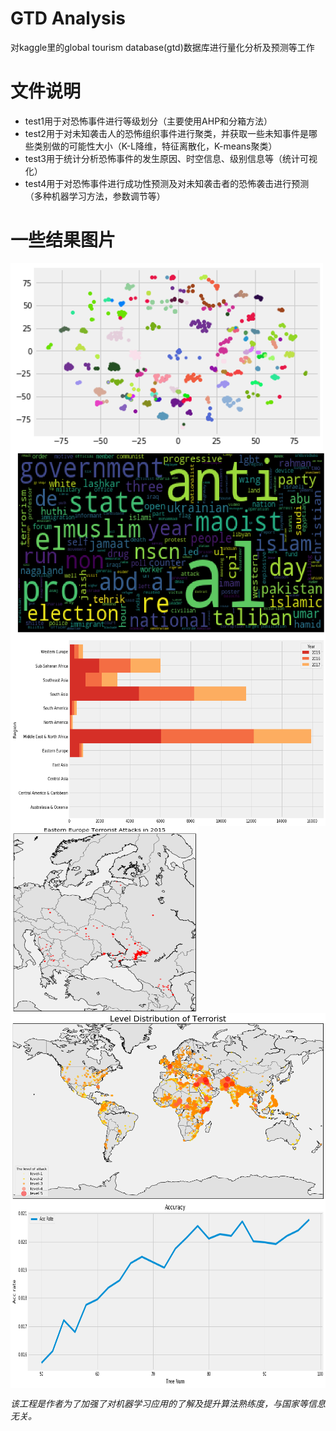 # GTD Analysis

对kaggle里的global tourism database(gtd)数据库进行量化分析及预测等工作 

# 文件说明
 * test1用于对恐怖事件进行等级划分（主要使用AHP和分箱方法）
 * test2用于对未知袭击人的恐怖组织事件进行聚类，并获取一些未知事件是哪些类别做的可能性大小（K-L降维，特征离散化，K-means聚类）
 * test3用于统计分析恐怖事件的发生原因、时空信息、级别信息等（统计可视化）
 * test4用于对恐怖事件进行成功性预测及对未知袭击者的恐怖袭击进行预测（多种机器学习方法，参数调节等）
 
# 一些结果图片
<img src="https://github.com/Aurora26/Global-Tourism-Analyse/blob/master/imgs/1.png" width="500" height="300" alt="Clustering" align=center />
<img src="https://github.com/Aurora26/Global-Tourism-Analyse/blob/master/imgs/2.png" width="600" height="300" alt="Word frequency" align=center />
<img src="https://github.com/Aurora26/Global-Tourism-Analyse/blob/master/imgs/3.png" width="600" height="300" alt="Area of tourism" align=center />
<img src="https://github.com/Aurora26/Global-Tourism-Analyse/blob/master/imgs/4.png" width="300" height="300" alt="Tourism in Europe" align=center />
<img src="https://github.com/Aurora26/Global-Tourism-Analyse/blob/master/imgs/5.png" width="700" height="300" alt="Level distribution of tourism " align=center />
<img src="https://github.com/Aurora26/Global-Tourism-Analyse/blob/master/imgs/6.png" width="700" height="300" alt="Learning accuracy" align=center />

*该工程是作者为了加强了对机器学习应用的了解及提升算法熟练度，与国家等信息无关。*
